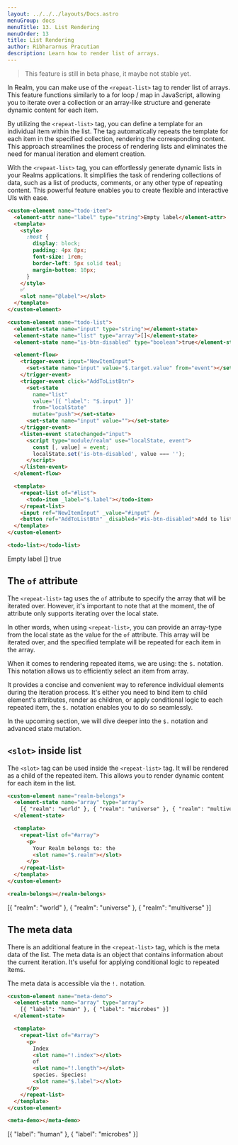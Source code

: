 ```yaml
---
layout: ../../../layouts/Docs.astro
menuGroup: docs
menuTitle: 13. List Rendering
menuOrder: 13
title: List Rendering
author: Ribhararnus Pracutian
description: Learn how to render list of arrays.
---
```


> This feature is still in beta phase, it maybe not stable yet.

In Realm, you can make use of the `<repeat-list>` tag to render list of arrays. This feature functions similarly to a for loop / map in JavaScript, allowing you to iterate over a collection or an array-like structure and generate dynamic content for each item.

By utilizing the `<repeat-list>` tag, you can define a template for an individual item within the list. The tag automatically repeats the template for each item in the specified collection, rendering the corresponding content. This approach streamlines the process of rendering lists and eliminates the need for manual iteration and element creation.

With the `<repeat-list>` tag, you can effortlessly generate dynamic lists in your Realms applications. It simplifies the task of rendering collections of data, such as a list of products, comments, or any other type of repeating content. This powerful feature enables you to create flexible and interactive UIs with ease.

```html
<custom-element name="todo-item">
  <element-attr name="label" type="string">Empty label</element-attr>
  <template>
    <style>
      :host {
        display: block;
        padding: 4px 8px;
        font-size: 1rem;
        border-left: 5px solid teal;
        margin-bottom: 10px;
      }
    </style>
    ✅
    <slot name="@label"></slot>
  </template>
</custom-element>

<custom-element name="todo-list">
  <element-state name="input" type="string"></element-state>
  <element-state name="list" type="array">[]</element-state>
  <element-state name="is-btn-disabled" type="boolean">true</element-state>

  <element-flow>
    <trigger-event input="NewItemInput">
      <set-state name="input" value="$.target.value" from="event"></set-state>
    </trigger-event>
    <trigger-event click="AddToListBtn">
      <set-state
        name="list"
        value='[{ "label": "$.input" }]'
        from="localState"
        mutate="push"></set-state>
      <set-state name="input" value=""></set-state>
    </trigger-event>
    <listen-event statechanged="input">
      <script type="module/realm" use="localState, event">
        const [, value] = event;
        localState.set('is-btn-disabled', value === '');
      </script>
    </listen-event>
  </element-flow>

  <template>
    <repeat-list of="#list">
      <todo-item _label="$.label"></todo-item>
    </repeat-list>
    <input ref="NewItemInput" _value="#input" />
    <button ref="AddToListBtn" _disabled="#is-btn-disabled">Add to list</button>
  </template>
</custom-element>

<todo-list></todo-list>
```

<custom-element name="todo-item">
  <element-attr name="label" type="string">Empty label</element-attr>
  <template>
    <style>
      :host {
        display: block;
        padding: 4px 8px;
        font-size: 1rem;
        border-left: 5px solid teal;
        margin-bottom: 10px;
      }
    </style>
    ✅ <slot name="@label"></slot>
  </template>
</custom-element>

<custom-element name="todo-list">
  <element-state name="input" type="string"></element-state>
  <element-state name="list" type="array">[]</element-state>
  <element-state name="is-btn-disabled" type="boolean">true</element-state>

  <element-flow>
    <trigger-event input="NewItemInput">
      <set-state name="input" value="$.target.value" from="event"></set-state>
    </trigger-event>
    <trigger-event click="AddToListBtn">
      <set-state
        name="list"
        value='[{ "label": "$.input" }]'
        from="localState"
        mutate="push">
      </set-state>
      <set-state name="input" value=""></set-state>
    </trigger-event>
    <listen-event statechanged="input">
      <script type="module/realm" use="localState, event">
        const [, value] = event;
        localState.set('is-btn-disabled', value === '');
      </script>
    </listen-event>
  </element-flow>

  <template>
    <repeat-list of="#list">
      <todo-item _label="$.label"></todo-item>
    </repeat-list>
    <input ref="NewItemInput" _value="#input" />
    <button ref="AddToListBtn" _disabled="#is-btn-disabled">Add to list</button>
  </template>
</custom-element>

<realm-demo>
  <todo-list></todo-list>
</realm-demo>

## The `of` attribute

The `<repeat-list>` tag uses the `of` attribute to specify the array that will be iterated over. However, it's important to note that at the moment, the of attribute only supports iterating over the local state.

In other words, when using `<repeat-list>`, you can provide an array-type from the local state as the value for the `of` attribute. This array will be iterated over, and the specified template will be repeated for each item in the array.

When it comes to rendering repeated items, we are using: the `$.` notation. This notation allows us to efficiently select an item from array.

It provides a concise and convenient way to reference individual elements during the iteration process. It's either you need to bind item to child element's attributes, render as children, or apply conditional logic to each repeated item, the `$.` notation enables you to do so seamlessly.

In the upcoming section, we will dive deeper into the `$.` notation and advanced state mutation.

## `<slot>` inside list

The `<slot>` tag can be used inside the `<repeat-list>` tag. It will be rendered as a child of the repeated item. This allows you to render dynamic content for each item in the list.

```html
<custom-element name="realm-belongs">
  <element-state name="array" type="array">
    [{ "realm": "world" }, { "realm": "universe" }, { "realm": "multiverse" }]
  </element-state>

  <template>
    <repeat-list of="#array">
      <p>
        Your Realm belongs to: the
        <slot name="$.realm"></slot>
      </p>
    </repeat-list>
  </template>
</custom-element>

<realm-belongs></realm-belongs>
```

<custom-element name="realm-belongs">
  <element-state name="array" type="array">[{ "realm": "world" }, { "realm": "universe" }, { "realm": "multiverse" }]</element-state>

  <template>
    <repeat-list of="#array">
      <p>
        Your Realm belongs to: the <slot name="$.realm"></slot>
      </p>
    </repeat-list>
  </template>
</custom-element>

<realm-demo>
  <realm-belongs>
</realm-demo>

## The meta data

There is an additional feature in the `<repeat-list>` tag, which is the meta data of the list. The meta data is an object that contains information about the current iteration. It's useful for applying conditional logic to repeated items.

The meta data is accessible via the `!.` notation.

```html
<custom-element name="meta-demo">
  <element-state name="array" type="array">
    [{ "label": "human" }, { "label": "microbes" }]
  </element-state>

  <template>
    <repeat-list of="#array">
      <p>
        Index
        <slot name="!.index"></slot>
        of
        <slot name="!.length"></slot>
        species. Species:
        <slot name="$.label"></slot>
      </p>
    </repeat-list>
  </template>
</custom-element>

<meta-demo></meta-demo>
```

<custom-element name="meta-demo">
  <element-state name="array" type="array">
    [{ "label": "human" }, { "label": "microbes" }]
  </element-state>

  <template>
    <repeat-list of="#array">
      <p>
        Index <slot name="!.index"></slot> of <slot name="!.length"></slot> species.
        Species: <slot name="$.label"></slot>
      </p>
    </repeat-list>
  </template>
</custom-element>

<realm-demo>
  <meta-demo></meta-demo>
</realm-demo>
